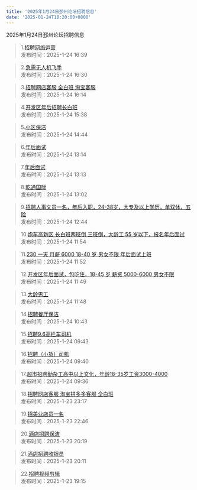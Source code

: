 ```yaml
---
title: '2025年1月24日邳州论坛招聘信息'
date: '2025-01-24T18:20:00+0800'
---
```

2025年1月24日邳州论坛招聘信息
<!--more-->
>1.[招聘网络运营](https://www.pzzc.net/forum.php?mod=viewthread&tid=10485727)<br>
>发布时间：2025-1-24 16:39

>2.[急需无人机飞手](https://www.pzzc.net/forum.php?mod=viewthread&tid=10485725)<br>
>发布时间：2025-1-24 16:30

>3.[招聘网店客服 全白班 淘宝客服](https://www.pzzc.net/forum.php?mod=viewthread&tid=10485722)<br>
>发布时间：2025-1-24 16:14

>4.[开发区年后招聘长白班](https://www.pzzc.net/forum.php?mod=viewthread&tid=10485712)<br>
>发布时间：2025-1-24 15:38

>5.[小区保洁](https://www.pzzc.net/forum.php?mod=viewthread&tid=10485708)<br>
>发布时间：2025-1-24 14:44

>6.[年后面试](https://www.pzzc.net/forum.php?mod=viewthread&tid=10485705)<br>
>发布时间：2025-1-24 13:14

>7.[年后面试](https://www.pzzc.net/forum.php?mod=viewthread&tid=10485704)<br>
>发布时间：2025-1-24 13:13

>8.[乾通国际](https://www.pzzc.net/forum.php?mod=viewthread&tid=10485703)<br>
>发布时间：2025-1-24 13:02

>9.[招聘人事文员一名，年后入职，24-38岁，大专及以上学历，单双休，五险](https://www.pzzc.net/forum.php?mod=viewthread&tid=10485702)<br>
>发布时间：2025-1-24 12:44

>10.[炮车高新区 长白班两班倒 三班倒，大龄工 55 岁以下，报名年后面试](https://www.pzzc.net/forum.php?mod=viewthread&tid=10485697)<br>
>发布时间：2025-1-24 11:54

>11.[230 一天 月薪 6000  18-40 岁 男女不限 年后面试上班](https://www.pzzc.net/forum.php?mod=viewthread&tid=10485696)<br>
>发布时间：2025-1-24 11:52

>12.[开发区年后面试，包吃住，18-45 岁 薪资 5000-6000 男女不限](https://www.pzzc.net/forum.php?mod=viewthread&tid=10485695)<br>
>发布时间：2025-1-24 11:49

>13.[大龄男工](https://www.pzzc.net/forum.php?mod=viewthread&tid=10485694)<br>
>发布时间：2025-1-24 11:48

>14.[招聘餐厅保洁](https://www.pzzc.net/forum.php?mod=viewthread&tid=10485686)<br>
>发布时间：2025-1-24 10:43

>15.[招聘9.6高栏车司机](https://www.pzzc.net/forum.php?mod=viewthread&tid=10485681)<br>
>发布时间：2025-1-24 09:43

>16.[招聘（小货）司机](https://www.pzzc.net/forum.php?mod=viewthread&tid=10485680)<br>
>发布时间：2025-1-24 09:40

>17.[超市招聘勤杂工高中以上文化，年龄18-35岁工资3000-4000](https://www.pzzc.net/forum.php?mod=viewthread&tid=10485678)<br>
>发布时间：2025-1-24 09:36

>18.[招聘网店客服 淘宝拼多多客服 全白班](https://www.pzzc.net/forum.php?mod=viewthread&tid=10485663)<br>
>发布时间：2025-1-23 23:17

>19.[招美业店员一名](https://www.pzzc.net/forum.php?mod=viewthread&tid=10485659)<br>
>发布时间：2025-1-23 22:46

>20.[酒店招聘保洁](https://www.pzzc.net/forum.php?mod=viewthread&tid=10485652)<br>
>发布时间：2025-1-23 20:19

>21.[酒店招聘收银员](https://www.pzzc.net/forum.php?mod=viewthread&tid=10485651)<br>
>发布时间：2025-1-23 20:11

>22.[招聘视频剪辑](https://www.pzzc.net/forum.php?mod=viewthread&tid=10485649)<br>
>发布时间：2025-1-23 19:15

